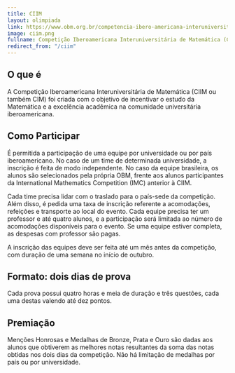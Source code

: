```yaml
---
title: CIIM
layout: olimpiada
link: https://www.obm.org.br/competencia-ibero-americana-interuniversitaria-de-matematicas/
image: ciim.png
fullname: Competição Iberoamericana Interuniversitária de Matemática (CIIM)
redirect_from: "/ciim"
---
```


## O que é

A Competição Iberoamericana Interuniversitária de Matemática (CIIM ou também CIM) foi criada com o objetivo de incentivar o estudo da Matemática e a excelência acadêmica na comunidade universitária iberoamericana.

## Como Participar

É permitida a participação de uma equipe por universidade ou por país iberoamericano. No caso de um time de determinada universidade, a inscrição é feita de modo independente. No caso da equipe brasileira, os alunos são selecionados pela própria OBM, frente aos alunos participantes da International Mathematics Competition (IMC) anterior à CIIM.

Cada time precisa lidar com o traslado para o país-sede da competição. Além disso, é pedida uma taxa de inscrição referente a acomodações, refeições e transporte ao local do evento. Cada equipe precisa ter um professor e até quatro alunos, e a participação será limitada ao número de acomodações disponíveis para o evento. Se uma equipe estiver completa, as despesas com professor são pagas.

A inscrição das equipes deve ser feita até um mês antes da competição, com duração de uma semana no início de outubro.

## Formato: dois dias de prova

Cada prova possui quatro horas e meia de duração e três questões, cada uma destas valendo até dez pontos.

## Premiação

Menções Honrosas e Medalhas de Bronze, Prata e Ouro são dadas aos alunos que obtiverem as melhores notas resultantes da soma das notas obtidas nos dois dias da competição. Não há limitação de medalhas por país ou por universidade.

